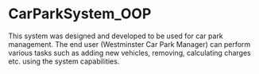 # CarParkSystem_OOP
This system was designed and developed to be used for car park management. The end user (Westminster Car Park Manager) can perform various tasks such as adding new vehicles, removing, calculating charges etc. using the system capabilities.


